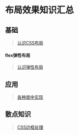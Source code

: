# 布局效果知识汇总

## 基础

> [认识CSS布局](知识笔记/大前端/基础/CSS/布局/认识CSS布局.md)

#### flex弹性布局

> [认识弹性布局](知识笔记/大前端/基础/CSS/布局/flex弹性布局/认识弹性布局.md)

## 应用

> [各种居中实现](知识笔记/大前端/基础/CSS/布局/居中效果/认识CSS布局/各种居中实现.md)

## 散点知识

> [CSS边框处理](知识笔记/大前端/基础/CSS/布局/CSS边框处理.md)

